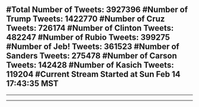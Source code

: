 #Total Number of Tweets: 3927396 
#Number of Trump Tweets: 1422770
#Number of Cruz Tweets: 726174
#Number of Clinton Tweets: 482247
#Number of Rubio Tweets: 399275
#Number of Jeb! Tweets: 361523
#Number of Sanders Tweets: 275478
#Number of Carson Tweets: 142428
#Number of Kasich Tweets: 119204
#Current Stream Started at Sun Feb 14 17:43:35 MST
---
---
---
